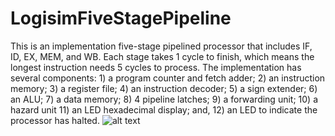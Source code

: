 # LogisimFiveStagePipeline
This is an implementation five-stage pipelined processor that includes IF, ID, EX, MEM, and WB. Each
stage takes 1 cycle to finish, which means the longest instruction needs 5 cycles to process. The 
implementation has several components: 1) a program counter and fetch adder; 2) an instruction 
memory; 3) a register file; 4) an instruction decoder; 5) a sign extender; 6) an ALU; 7) a data memory; 8) 
4 pipeline latches; 9) a forwarding unit; 10) a hazard unit 11) an LED hexadecimal display; and, 12) an 
LED to indicate the processor has halted.
![alt text](https://github.com/yinhaoqian/LogisimFiveStagePipeline/blob/main/pictures/Main%20Interface.PNG)
